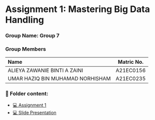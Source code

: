 # Assignment 1: Mastering Big Data Handling
### Group Name: Group 7
### Group Members

| Name                                     | Matric No. |
| :---------------------------------------- | :-------------: |
| ALIEYA ZAWANIE BINTI A ZAINI           |A21EC0156    |
| UMAR HAZIQ BIN MUHAMAD NORHISHAM       |A21EC0235     |

### 📂 Folder content:
* [💻 Assignment 1](https://colab.research.google.com/drive/111t0HczFPFzTtzreMN6kO_8jSoMt8P1f?usp=sharing)
* [💻 Slide Presentation](https://colab.research.google.com/drive/111t0HczFPFzTtzreMN6kO_8jSoMt8P1f?usp=sharing)
